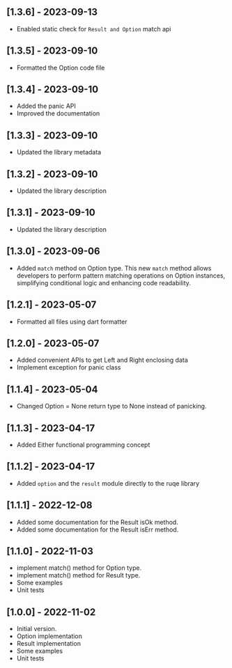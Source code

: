 ## [1.3.6] - 2023-09-13

- Enabled static check for `Result and Option` match api

## [1.3.5] - 2023-09-10

- Formatted the Option code file

## [1.3.4] - 2023-09-10

- Added the panic API
- Improved the documentation

## [1.3.3] - 2023-09-10

- Updated the library metadata

## [1.3.2] - 2023-09-10

- Updated the library description

## [1.3.1] - 2023-09-10

- Updated the library description

## [1.3.0] - 2023-09-06

- Added `match` method on Option type.
  This new `match` method allows developers to perform pattern matching operations on
  Option instances, simplifying conditional logic and enhancing code readability.

## [1.2.1] - 2023-05-07

- Formatted all files using dart formatter

## [1.2.0] - 2023-05-07

- Added convenient APIs to get Left and Right enclosing data
- Implement exception for panic class

## [1.1.4] - 2023-05-04

- Changed Option<T> = None return type to None<void> instead of panicking.

## [1.1.3] - 2023-04-17

- Added Either functional programming concept

## [1.1.2] - 2023-04-17

- Added `option` and the `result` module directly to the ruqe library

## [1.1.1] - 2022-12-08

- Added some documentation for the Result isOk method.
- Added some documentation for the Result isErr method.

## [1.1.0] - 2022-11-03

- implement match() method for Option type.
- implement match() method for Result type.
- Some examples
- Unit tests

## [1.0.0] - 2022-11-02

- Initial version.
- Option implementation
- Result implementation
- Some examples
- Unit tests
